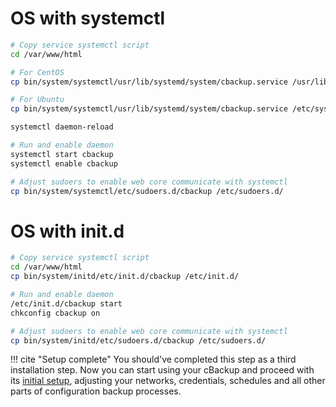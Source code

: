 # OS with systemctl 

```bash
# Copy service systemctl script
cd /var/www/html

# For CentOS
cp bin/system/systemctl/usr/lib/systemd/system/cbackup.service /usr/lib/systemd/system/

# For Ubuntu
cp bin/system/systemctl/usr/lib/systemd/system/cbackup.service /etc/systemd/system

systemctl daemon-reload

# Run and enable daemon
systemctl start cbackup
systemctl enable cbackup

# Adjust sudoers to enable web core communicate with systemctl
cp bin/system/systemctl/etc/sudoers.d/cbackup /etc/sudoers.d/
```

# OS with init.d

```bash
# Copy service systemctl script
cd /var/www/html
cp bin/system/initd/etc/init.d/cbackup /etc/init.d/

# Run and enable daemon
/etc/init.d/cbackup start
chkconfig cbackup on

# Adjust sudoers to enable web core communicate with systemctl
cp bin/system/initd/etc/sudoers.d/cbackup /etc/sudoers.d/
```

!!! cite "Setup complete"
    You should've completed this step as a third installation step. Now you can start using your cBackup and proceed with its [initial setup](/getting-started/initial-setup.md), adjusting your networks, credentials, schedules and all other parts of configuration backup processes.
